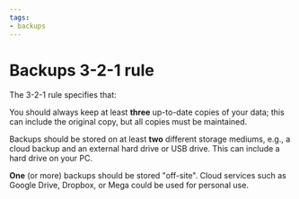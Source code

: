```yaml
---
tags:
- backups
---
```


# Backups 3-2-1 rule 

The 3-2-1 rule specifies that:

You should always keep at least **three** up-to-date copies of your data; this can include the original copy, but all copies must be maintained.

Backups should be stored on at least **two** different storage mediums, e.g., a cloud backup and an external hard drive or USB drive. This can include a hard drive on your PC.

**One** (or more) backups should be stored "off-site". Cloud services such as Google Drive, Dropbox, or Mega could be used for personal use. 